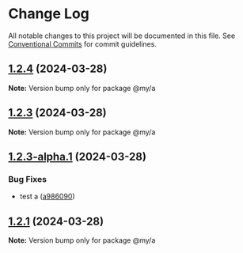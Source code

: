 # Change Log

All notable changes to this project will be documented in this file.
See [Conventional Commits](https://conventionalcommits.org) for commit guidelines.

## [1.2.4](https://github.com/Iustin-Burlacu/monorepo-aws-lambda-lerna/compare/v1.2.4-beta.0.1...v1.2.4) (2024-03-28)

**Note:** Version bump only for package @my/a





## [1.2.3](https://github.com/Iustin-Burlacu/monorepo-aws-lambda-lerna/compare/v1.2.3-alpha.1...v1.2.3) (2024-03-28)

**Note:** Version bump only for package @my/a





## [1.2.3-alpha.1](https://github.com/Iustin-Burlacu/monorepo-aws-lambda-lerna/compare/v1.2.3-alpha.0...v1.2.3-alpha.1) (2024-03-28)


### Bug Fixes

* test a ([a986090](https://github.com/Iustin-Burlacu/monorepo-aws-lambda-lerna/commit/a986090e81bb645135d80df7a86dd1e8dbbb4356))





## [1.2.1](https://github.com/Iustin-Burlacu/monorepo-aws-lambda-lerna/compare/v1.2.0...v1.2.1) (2024-03-28)

**Note:** Version bump only for package @my/a
